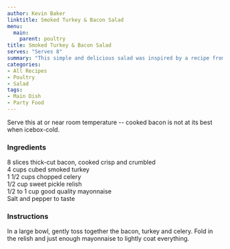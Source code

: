 ```yaml
---
author: Kevin Baker
linktitle: Smoked Turkey & Bacon Salad
menu:
  main:
    parent: poultry
title: Smoked Turkey & Bacon Salad
serves: "Serves 8"
summary: "This simple and delicious salad was inspired by a recipe from the New Braunfels Smokehouse by way of Karen Haram’s beautiful 1994 “San Antonio Cuisine”. It can easily be halved for a smaller crowd."
categories:
- All Recipes
- Poultry
- Salad
tags:
- Main Dish
- Party Food
---
```

Serve this at or near room temperature -- cooked bacon is not at its best when icebox-cold.  

### Ingredients

<div class="ingredient-list">

8 slices thick-cut bacon, cooked crisp and crumbled  
4 cups cubed smoked turkey  
1 1/2 cups chopped celery  
1/2 cup sweet pickle relish  
1/2 to 1 cup good quality mayonnaise  
Salt and pepper to taste  

</div>

### Instructions
In a large bowl, gently toss together the bacon, turkey and celery. Fold in the relish and just enough mayonnaise to lightly coat everything.
